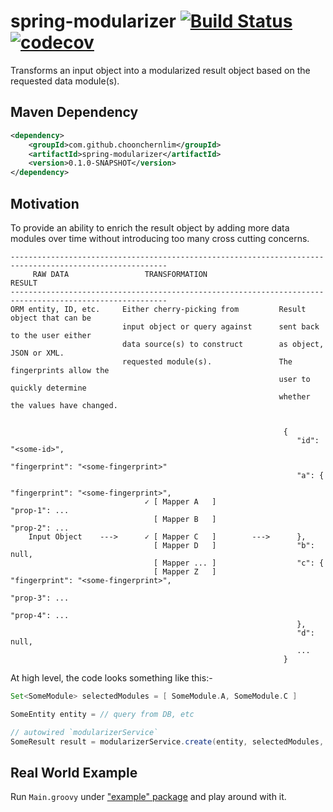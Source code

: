 # spring-modularizer [![Build Status](https://travis-ci.org/choonchernlim/spring-modularizer.svg?branch=master)](https://travis-ci.org/choonchernlim/spring-modularizer) [![codecov](https://codecov.io/gh/choonchernlim/spring-modularizer/branch/master/graph/badge.svg)](https://codecov.io/gh/choonchernlim/spring-modularizer)

Transforms an input object into a modularized result object based on the requested data module(s).

## Maven Dependency

```xml
<dependency>
    <groupId>com.github.choonchernlim</groupId>
    <artifactId>spring-modularizer</artifactId>
    <version>0.1.0-SNAPSHOT</version>
</dependency>
```

## Motivation

To provide an ability to enrich the result object by adding more data modules over time without introducing too many cross cutting concerns.



```text
---------------------------------------------------------------------------------------------------------
     RAW DATA                 TRANSFORMATION                        RESULT
---------------------------------------------------------------------------------------------------------
ORM entity, ID, etc.     Either cherry-picking from         Result object that can be 
                         input object or query against      sent back to the user either
                         data source(s) to construct        as object, JSON or XML.
                         requested module(s).               The fingerprints allow the 
                                                            user to quickly determine 
                                                            whether the values have changed.
                                                      
                                                      
                                                             {
                                                                "id": "<some-id>",
                                                                "fingerprint": "<some-fingerprint>"
                                                                "a": {
                                                                    "fingerprint": "<some-fingerprint>",
                              ✓ [ Mapper A   ]                      "prop-1": ...
                                [ Mapper B   ]                      "prop-2": ...
    Input Object    --->      ✓ [ Mapper C   ]        --->      },
                                [ Mapper D   ]                  "b": null,
                                [ Mapper ... ]                  "c": {
                                [ Mapper Z   ]                      "fingerprint": "<some-fingerprint>",
                                                                    "prop-3": ...
                                                                    "prop-4": ...
                                                                },
                                                                "d": null,
                                                                ...
                                                             }
```

At high level, the code looks something like this:- 

```groovy
Set<SomeModule> selectedModules = [ SomeModule.A, SomeModule.C ]

SomeEntity entity = // query from DB, etc

// autowired `modularizerService`
SomeResult result = modularizerService.create(entity, selectedModules, SomeResult)
```
    
## Real World Example

Run `Main.groovy` under ["example" package](src/test/groovy/example) and play around with it.